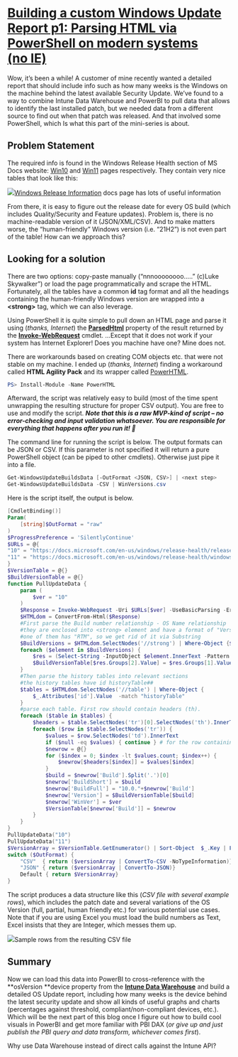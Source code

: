 # [Building a custom Windows Update Report p1: Parsing HTML via PowerShell on modern systems (no IE)](https://arsenb.wordpress.com/2022/07/28/building-a-custom-windows-update-report-p1-parsing-html-via-powershell-on-modern-systems-no-ie/)

Wow, it’s been a while! A customer of mine recently wanted a detailed report that should include info such as how many weeks is the Windows on the machine behind the latest available Security Update. We’ve found to a way to combine Intune Data Warehouse and PowerBI to pull data that allows to identify the last installed patch, but we needed data from a different source to find out when that patch was released. And that involved some PowerShell, which Is what this part of the mini-series is about.

## Problem Statement

The required info is found in the Windows Release Health section of MS Docs website: [Win10](https://docs.microsoft.com/en-us/windows/release-health/release-information) and [Win11](https://docs.microsoft.com/en-us/windows/release-health/windows11-release-information) pages respectively. They contain very nice tables that look like this:

[![](https://arsenb.files.wordpress.com/2022/07/image.png?w=893)](https://arsenb.files.wordpress.com/2022/07/image.png)[Windows Release Information](https://docs.microsoft.com/en-us/windows/release-health/release-information) docs page has lots of useful information

From there, it is easy to figure out the release date for every OS build (which includes Quality/Security and Feature updates). Problem is, there is no machine-readable version of it (JSON/XML/CSV). And to make matters worse, the “human-friendly” Windows version (i.e. “21H2”) is not even part of the table! How can we approach this?

## Looking for a solution

There are two options: copy-paste manually (“nnnoooooooo…..” (c)Luke Skywalker”) or load the page programmatically and scrape the HTML. Fortunately, all the tables have a common **id** tag format and all the headings containing the human-friendly Windows version are wrapped into a **&lt;strong&gt;** tag, which we can also leverage.

Using PowerShell it is quite simple to pull down an HTML page and parse it using (*thanks, Internet*) the **[ParsedHtml](https://docs.microsoft.com/en-us/dotnet/api/microsoft.powershell.commands.htmlwebresponseobject.parsedhtml?view=powershellsdk-1.1.0#microsoft-powershell-commands-htmlwebresponseobject-parsedhtml)** property of the result returned by the **[Invoke-WebRequest](https://docs.microsoft.com/en-us/powershell/module/microsoft.powershell.utility/invoke-webrequest?view=powershell-5.1)** cmdlet. …Except that it does not work if your system has Internet Explorer! Does you machine have one? Mine does not.

There are workarounds based on creating COM objects etc. that were not stable on my machine. I ended up (*thanks, Internet*) finding a workaround called **HTML Agility Pack** and its wrapper called [PowerHTML](https://www.powershellgallery.com/packages/PowerHTML/0.1.6).

```powershell
PS> Install-Module -Name PowerHTML
```

Afterward, the script was relatively easy to build (most of the time spent unwrapping the resulting structure for proper CSV output). You are free to use and modify the script. ***Note that this is a raw MVP-kind of script – no error-checking and input validation whatsoever. You are responsible for everything that happens after you run it! 🙂***

The command line for running the script is  below. The output formats can be JSON or CSV. If this parameter is not specified it will return a pure PowerShell object (can be piped to other cmdlets). Otherwise just pipe it into a file.

```powershell
Get-WindowsUpdateBuildsData [-OutFormat <JSON, CSV>] | <next step>
Get-WindowsUpdateBuildsData -CSV | WinVersions.csv
```

Here is the script itself, the output is below.

```powershell
[CmdletBinding()]
Param(
    [string]$OutFormat = "raw"
)
$ProgressPreference = 'SilentlyContinue'
$URLs = @{
"10" = "https://docs.microsoft.com/en-us/windows/release-health/release-information" #Win10
"11" = "https://docs.microsoft.com/en-us/windows/release-health/windows11-release-information"
}
$VersionTable = @{}
$BuildVersionTable = @{}
function PullUpdateData {
    param (
        $ver = "10"
    )
    $Response = Invoke-WebRequest -Uri $URLs[$ver] -UseBasicParsing -ErrorAction Stop
    $HTMLdom = ConvertFrom-Html($Response)
    #First parse the Build number relationship - OS Name relationship
    #they are enclosed into <strong> element and have a format of "Version 21H2 (OS build 19044)"
    #one of them has "RTM", so we get rid of it via Substring
    $BuildVersions = $HTMLdom.SelectNodes('//strong') | Where-Object {$_.InnerText -match "^Version*"}
    foreach ($element in $BuildVersions) {
        $res = (Select-String -InputObject $element.InnerText -Pattern "^Version (.+?) \(OS build (\d+)\)").Matches[0]
        $BuildVersionTable[$res.Groups[2].Value] = $res.Groups[1].Value.Substring(0,4)
    }
    #Then parse the history tables into relevant sections
    #the history tables have id historyTable##
    $tables = $HTMLdom.SelectNodes('//table') | Where-Object {
        $_.Attributes['id'].Value  -match "historyTable"
    }
    #parse each table. First row should contain headers (th).
    foreach ($table in $tables) {
        $headers = $table.SelectNodes('tr')[0].SelectNodes('th').InnerText
        foreach ($row in $table.SelectNodes('tr')) {
            $values = $row.SelectNodes('td').InnerText
            if ($null -eq $values) { continue } # for the row containing headers
            $newrow = @{}
            for ($index = 0; $index -lt $values.count; $index++) {
                $newrow[$headers[$index]] = $values[$index]
            }
            $build = $newrow['Build'].Split('.')[0]
            $newrow['BuildShort'] = $build
            $newrow['BuildFull'] = "10.0."+$newrow['Build']
            $newrow['Version'] = $BuildVersionTable[$build]
            $newrow['WinVer'] = $ver
            $VersionTable[$newrow['Build']] = $newrow
        }
    }
}
PullUpdateData("10")
PullUpdateData("11")
$VersionArray = $VersionTable.GetEnumerator() | Sort-Object  $_.Key | ForEach-Object{[PSCustomObject]$_.Value}
switch ($OutFormat) {
    "CSV"  { return ($versionArray | ConvertTo-CSV -NoTypeInformation)}
    "JSON" { return ($versionArray | ConvertTo-JSON)}
    Default { return $VersionArray}
}
```

The script produces a data structure like this (*CSV file with several example rows*), which includes the patch date and several variations of the OS Version (full, partial, human friendly etc.) for various potential use cases. Note that if you are using Excel you must load the build numbers as Text, Excel insists that they are Integer, which messes them up.

[![](https://arsenb.files.wordpress.com/2022/07/image-2.png?w=1024)](https://arsenb.files.wordpress.com/2022/07/image-2.png)Sample rows from the resulting CSV file

## Summary

Now we can load this data into PowerBI to cross-reference with the **osVersion **device property from the **[Intune Data Warehouse](https://docs.microsoft.com/en-us/mem/intune/developer/reports-nav-create-intune-reports)** and build a detailed OS Update report, including how many weeks is the device behind the latest security update and show all kinds of useful graphs and charts (percentages against threshold, compliant/non-compliant devices, etc.). Which will be the next part of this blog once I figure out how to build cool visuals in PowerBI and get more familiar with PBI DAX (*or give up and just publish the PBI query and data transform, whichever comes first*).

Why use Data Warehouse instead of direct calls against the Intune API?
